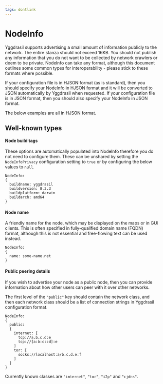 ```yaml
---
tags: dontlink
---
```


# NodeInfo

Yggdrasil supports advertising a small amount of information publicly to the network. The entire stanza should not exceed 16KB. You should not publish any information that you do not want to be collected by network crawlers or deem to be private. NodeInfo can take any format, although this document outlines some common types for interoperability - please stick to these formats where possible.

If your configuration file is in HJSON format (as is standard), then you should specify your NodeInfo in HJSON format and it will be converted to JSON automatically by Yggdrasil when requested. If your configuration file is in JSON format, then you should also specify your NodeInfo in JSON format.

The below examples are all in HJSON format.

## Well-known types

#### Node build tags

These options are automatically populated into NodeInfo therefore you do not need to configure them. These can be unshared by setting the `NodeInfoPrivacy` configuration setting to `true` or by configuring the below values to `null`.

```
NodeInfo:
{
  buildname: yggdrasil
  buildversion: 0.3.3
  buildplatform: darwin
  buildarch: amd64
}
```

#### Node name

A friendly name for the node, which may be displayed on the maps or in GUI clients. This is often specified in fully-qualified domain name (FQDN) format, although this is not essential and free-flowing text can be used instead.

```
NodeInfo:
{
  name: some-name.net
}
```

#### Public peering details

If you wish to advertise your node as a public node, then you can provide information about how other users can peer with it over other networks.

The first level of the `"public"` key should contain the network class, and then each network class should be a list of connection strings in Yggdrasil configuration format.

```
NodeInfo:
{
  public:
  {
    internet: [
      tcp://a.b.c.d:e
      tcp://[a:b:c::d]:e
    ]
    tor: [
      socks://localhost:a/b.c.d.e:f
    ]
  }
}
```

Currently known classes are `"internet"`, `"tor"`, `"i2p"` and `"cjdns"`.
